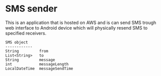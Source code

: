 # SMS sender
This is an application that is hosted on AWS and is can send SMS 
trough web interface to Android device which will physically resend SMS
to specified receivers.

````
SMS object
------------
String         from
List<String>   to
String         message
int            messageLength
LocalDateTime  messageSendTime
````
